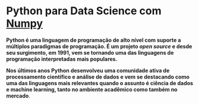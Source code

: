 # Python para Data Science com [Numpy](https://numpy.org/)

**Python é uma linguagem de programação de alto nível com suporte a múltiplos paradigmas de programação. É um projeto *open source* e desde seu surgimento, em 1991, vem se tornando uma das linguagens de programação interpretadas mais populares.**

**Nos últimos anos Python desenvolveu uma comunidade ativa de processamento científico e análise de dados e vem se destacando como uma das linguagens mais relevantes quando o assunto é ciência de dados e machine learning, tanto no ambiente acadêmico como também no mercado**.
